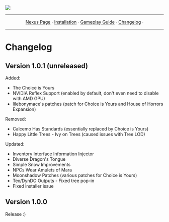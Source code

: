 <a href="https://www.nexusmods.com/skyrimspecialedition/mods/85896"><img src="https://staticdelivery.nexusmods.com/mods/1704/images/85896/85896-1677468574-1704277277.png" target="_blank"></a>

---

<p align="center">
  <a href="https://www.nexusmods.com/skyrimspecialedition/mods/80877">Nexus Page</a> ·
  <a href="README.md">Installation</a> ·
  <a href="GAMEPLAY.md">Gameplay Guide</a> ·
  <a href="CHANGELOG.md">Changelog</a> ·
</p>

---

# Changelog

## Version 1.0.1 (unreleased)

Added:
- The Choice is Yours
- NVIDIA Reflex Support (enabled by default, don't even need to disable with AMD GPU)
- lilebonymace's patches (patch for Choice is Yours and House of Horrors Expansion)

Removed:
- Calcemo Has Standards (essentially replaced by Choice is Yours)
- Happy Little Trees - Ivy on Trees (caused issues with Tree LOD)

Updated:
- Inventory Interface Information Injector
- Diverse Dragon's Tongue
- Simple Snow Improvements
- NPCs Wear Amulets of Mara
- Moonshadow Patches (various patches for Choice is Yours)
- Tex/DynDO Outputs - Fixed tree pop-in
- Fixed installer issue


## Version 1.0.0

Release :)
